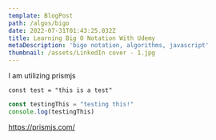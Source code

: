 ```yaml
---
template: BlogPost
path: /algos/bigo
date: 2022-07-31T01:43:25.032Z
title: Learning Big O Notation With Udemy
metaDescription: 'bigo notation, algorithms, javascript'
thumbnail: /assets/LinkedIn cover - 1.jpg
---
```

I am utilizing prismjs 

`const test = "this is a test"` 





```javascript
const testingThis = "testing this!"
console.log(testingThis)
```

https://prismjs.com/
